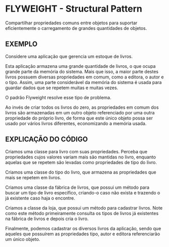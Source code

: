 # FLYWEIGHT - Structural Pattern

Compartilhar propriedades comuns entre objetos para suportar eficientemente o carregamento de grandes quantidades de objetos.

## EXEMPLO

Considere uma aplicação que gerencia um estoque de livros.

Esta aplicação armazena uma grande quantidade de livros, o que ocupa grande parte da memória do sistema. Mais que isso, a maior parte destes livros possuem diversas propriedades em comum, como a editora, o autor e o tipo. Assim, uma parte considerável da memória do sistema é usada para guardar dados que se repetem muitas e muitas vezes.

O padrão Flyweight resolve esse tipo de problema.

Ao invés de criar todos os livros do zero, as propriedades em comum dos livros são armazenadas em um outro objeto referenciado por uma outra propriedade do próprio livro, de forma que este único objeto possa ser usado por vários livros diferentes, economizando a memória usada.

## EXPLICAÇÃO DO CÓDIGO

Criamos uma classe para livro com suas propriedades. Perceba que propriedades cujos valores variam mais são mantidas no livro, enquanto aquelas que se repetem são levadas como propriedades de tipo do livro.

Criamos uma classe do tipo do livro, que armazena as propriedades que mais se repetem em livros.

Criamos uma classe da fábrica de livros, que possui um método para buscar um tipo de livro específico, criando-o caso não exista e trazendo o já existente caso haja o encontre.

Criamos a classe da loja, que possui um método para cadastrar livros. Note como este método primeiramente consulta os tipos de livros já existentes na fábrica de livros e depois cria o livro.

Finalmente, podemos cadastrar os diversos livros da aplicação, sendo que aqueles que possuírem as propriedades tipo, autor e editora referenciarão um único objeto.